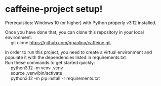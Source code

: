 # caffeine-project setup!

Prerequisites: Windows 10 (or higher) with Python properly v3.12 installed.

Once you have done that, you can clone this repository in your local environment: <br/>
&emsp; git clone https://github.com/gpaolino/caffeine.git

In order to run this project, you need to create a virtual environment and populate it with the dependencies listed in requirements.txt <br/>
Run these commands to get started quickly: <br/>
&emsp; python3.12 -m venv .venv <br/>
&emsp; source .venv/bin/activate <br/>
&emsp; python3.12 -m pip install -r requirements.txt <br/>
